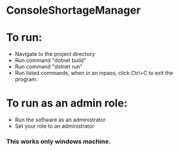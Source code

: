 # ConsoleShortageManager
 
# To run:
* Navigate to the project directory
* Run command "dotnet build"
* Run command "dotnet run"
* Run listed commands, when in an inpass, click Ctrl+C to exit the program.

# To run as an admin role:
* Run the software as an administrator
* Set your role to an administrator
### This works only windows machine.
